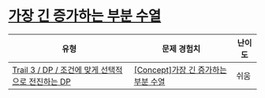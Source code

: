 # [가장 긴 증가하는 부분 수열](https://www.codetree.ai/trails/complete/curated-cards/intro-dp-lis-1)

|유형|문제 경험치|난이도|
|---|---|---|
|[Trail 3 / DP / 조건에 맞게 선택적으로 전진하는 DP](https://www.codetree.ai/trail-info/novice-high/)|[[Concept]가장 긴 증가하는 부분 수열](https://www.codetree.ai/trails/complete/curated-cards/intro-dp-lis-1/)|쉬움|

